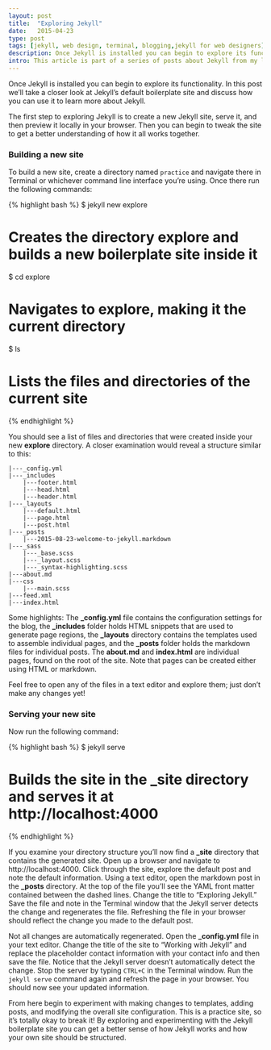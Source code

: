 ```yaml
---
layout: post
title:  "Exploring Jekyll"
date:   2015-04-23
type: post
tags: [jekyll, web design, terminal, blogging,jekyll for web designers]
description: Once Jekyll is installed you can begin to explore its functionality. In this post we’ll take a closer look at Jekyll’s default boilerplate site and discuss how you can use it to learn more about Jekyll.
intro: This article is part of a series of posts about Jekyll from my lynda.com course Jekyll for Web Designers. For a complete list of articles in this series check out the <a href="../tags/index.html#jekyll+for+web+designers" title="articles">archives</a>.
---
```

Once Jekyll is installed you can begin to explore its functionality. In this post we’ll take a closer look at Jekyll’s default boilerplate site and discuss how you can use it to learn more about Jekyll.

The first step to exploring Jekyll is to create a new Jekyll site, serve it, and then preview it locally in your browser. Then you can begin to tweak the site to get a better understanding of how it all works together. 

### Building a new site

To build a new site, create a directory named `practice` and navigate there in Terminal or whichever command line interface you’re using. Once there run the following commands:

{% highlight bash %}
$ jekyll new explore
# Creates the directory explore and builds a new boilerplate site inside it

$ cd explore
# Navigates to explore, making it the current directory

$ ls
# Lists the files and directories of the current site
{% endhighlight %}

You should see a list of files and directories that were created inside your new **explore** directory. A closer examination would reveal a structure similar to this:

~~~~~~~
|---_config.yml
|---_includes
    |---footer.html
    |---head.html
    |---header.html
|---_layouts
    |---default.html
    |---page.html
    |---post.html
|---_posts
    |---2015-08-23-welcome-to-jekyll.markdown
|---_sass
    |---_base.scss
    |---_layout.scss
    |---_syntax-highlighting.scss
|---about.md
|---css
    |---main.scss
|---feed.xml
|---index.html
~~~~~~~

Some highlights: The **_config.yml** file contains the configuration settings for the blog, the **_includes** folder holds HTML snippets that are used to generate page regions, the **_layouts** directory contains the templates used to assemble individual pages, and the **_posts** folder holds the markdown files for individual posts. The **about.md** and **index.html** are individual pages, found on the root of the site. Note that pages can be created either using HTML or markdown. 

Feel free to open any of the files in a text editor and explore them; just don’t make any changes yet! 

### Serving your new site

Now run the following command:

{% highlight bash %}
$ jekyll serve
# Builds the site in the _site directory and serves it at http://localhost:4000
{% endhighlight %}

If you examine your directory structure you’ll now find a **_site** directory that contains the generated site. Open up a browser and navigate to http://localhost:4000. Click through the site, explore the default post and note the default information. Using a text editor, open the markdown post in the **_posts** directory. At the top of the file you’ll see the YAML front matter contained between the dashed lines. Change the title to “Exploring Jekyll.” Save the file and note in the Terminal window that the Jekyll server detects the change and regenerates the file. Refreshing the file in your browser should reflect the change you made to the default post. 

Not all changes are automatically regenerated. Open the **_config.yml** file in your text editor. Change the title of the site to “Working with Jekyll” and replace the placeholder contact information with your contact info and then save the file. Notice that the Jekyll server doesn’t automatically detect the change. Stop the server by typing `CTRL+C` in the Terminal window. Run the `jekyll serve` command again and refresh the page in your browser. You should now see your updated information.

From here begin to experiment with making changes to templates, adding posts, and modifying the overall site configuration. This is a practice site, so it’s totally okay to break it! By exploring and experimenting with the Jekyll boilerplate site you can get a better sense of how Jekyll works and how your own site should be structured.

